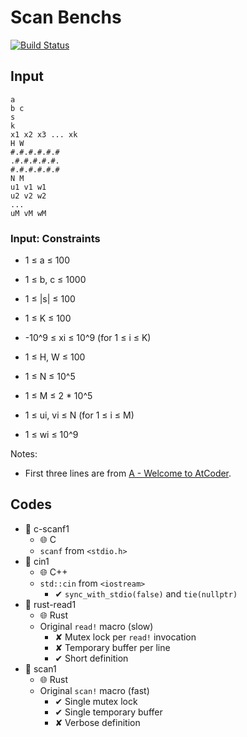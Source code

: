 # Scan Benchs

[![Build Status](https://travis-ci.org/vain0x/scan-bench.svg?branch=master)](https://travis-ci.org/vain0x/scan-bench)

## Input

```
a
b c
s
k
x1 x2 x3 ... xk
H W
#.#.#.#.#.#
.#.#.#.#.#.
#.#.#.#.#.#
N M
u1 v1 w1
u2 v2 w2
...
uM vM wM
```

### Input: Constraints

- 1 ≤ a ≤ 100
- 1 ≤ b, c ≤ 1000
- 1 ≤ |s| ≤ 100

- 1 ≤ K ≤ 100
- -10^9 ≤ xi ≤ 10^9 (for 1 ≤ i ≤ K)

- 1 ≤ H, W ≤ 100

- 1 ≤ N ≤ 10^5
- 1 ≤ M ≤ 2 * 10^5
- 1 ≤ ui, vi ≤ N (for 1 ≤ i ≤ M)
- 1 ≤ wi ≤ 10^9

Notes:

- First three lines are from [A - Welcome to AtCoder](https://beta.atcoder.jp/contests/practice/tasks/practice_1?lang=en).

## Codes

- 📁 c-scanf1
    - 🌐 C
    - `scanf` from `<stdio.h>`
- 📁 cin1
    - 🌐 C++
    - `std::cin` from `<iostream>`
        - ✔ `sync_with_stdio(false)` and `tie(nullptr)`
- 📁 rust-read1
    - 🌐 Rust
    - Original `read!` macro (slow)
        - ✘ Mutex lock per `read!` invocation
        - ✘ Temporary buffer per line
        - ✔ Short definition
- 📁 scan1
    - 🌐 Rust
    - Original `scan!` macro (fast)
        - ✔ Single mutex lock
        - ✔ Single temporary buffer
        - ✘ Verbose definition

